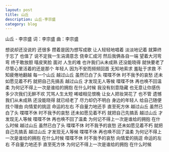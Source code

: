 ```yaml
---
layout: post
title: 山丘
description: 山丘-李宗盛
category: blog
---
```

山丘 - 李宗盛 
词：李宗盛 
曲：李宗盛 


想说却还没说的 还很多 
攒着是因为想写成歌 
让人轻轻地唱着 淡淡地记着 
就算终于忘了 也值了 
说不定我一生涓滴意念 
侥幸汇成河 
然后我俩各自一端 
望着大河弯弯 终于敢放胆 
嘻皮笑脸 面对 人生的难 
也许我们从未成熟 
还没能晓得 就快要老了 
尽管心里活着的还是那个 
年轻人 
因为不安而频频回首 
无知地索求 羞耻于求救 
不知疲倦地翻越 每一个山丘 
越过山丘 虽然已白了头 
喋喋不休 时不我予的哀愁 
还未如愿见着不朽 
就把自己先搞丢 
越过山丘 才发现无人等候 
喋喋不休 再也唤不回温柔 
为何记不得上一次是谁给的拥抱 
在什么时候 
我没有刻意隐藏 也无意让你感伤 
多少次我们无醉不欢 
咒骂人生太短 唏嘘相见恨晚 
让女人把妆哭花了 也不管 
遗憾我们从未成熟 
还没能晓得 就已经老了 
尽力却仍不明白 
身边的年轻人 
给自己随便找个理由 
向情爱的挑逗 命运的左右 
不自量力地还手 直至死方休 
越过山丘 虽然已白了头 
喋喋不休 时不我予的哀愁 
还未如愿见着不朽 
就把自己先搞丢 
越过山丘 才发现无人等候 
喋喋不休 再也唤不回了温柔 
为何记不得上一次是谁给的拥抱 
在什么时候 
越过山丘 虽然已白了头 
喋喋不休 时不我予的哀愁 
还未如愿见着不朽 
就把自己先搞丢 
越过山丘 才发现无人等候 
喋喋不休 再也唤不回了温柔 
为何记不得上一次是谁给的拥抱 
在什么时候 
喋喋不休 时不我予的哀愁 
向情爱的挑逗 命运的左右 
不自量力地还手 直至死方休 
为何记不得上一次是谁给的拥抱 
在什么时候





